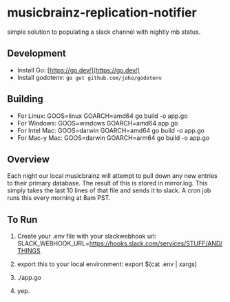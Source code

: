 # musicbrainz-replication-notifier
simple solution to populating a slack channel with nightly mb status.

## Development
* Install Go: [https://go.dev/](https://go.dev/)
* Install godotenv: ```go get github.com/joho/godotenv```

## Building
* For Linux: GOOS=linux GOARCH=amd64 go build -o app.go
* For Windows: GOOS=windows GOARCH=amd64 app.go
* For Intel Mac: GOOS=darwin GOARCH=amd64 go build -o app.go
* For Mac-y Mac: GOOS=darwin GOARCH=arm64 go build -o app.go

## Overview
Each night our local musicbrainz will attempt to pull down any new entries to their primary database. The result of this is stored in mirror.log. This simply takes the last 10 lines of that file and sends it to slack. A cron job runs this every morning at 8am PST.

## To Run
1. Create your .env file with your slackwebhook url:
SLACK_WEBHOOK_URL=https://hooks.slack.com/services/STUFF/AND/THINGS

2. export this to your local environment:
export $(cat .env | xargs)

3. ./app.go

4. yep.
